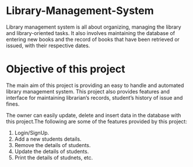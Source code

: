 # Library-Management-System
Library management system is all about organizing, managing the library and library-oriented tasks. It also involves maintaining the database of entering new books and the record of books that have been retrieved or issued, with their respective dates.

# Objective of this project
The main aim of this project is providing an easy to handle and automated library management system. This project also provides features and interface for maintaining librarian’s records, student’s history of issue and fines.

The owner can easily update, delete and insert data in the database with this project.The following are some of the features provided by this project:

1. Login/SignUp.
2. Add a new students details.
3. Remove the details of students.
4. Update the details of students.
5. Print the details of studnets, etc.



